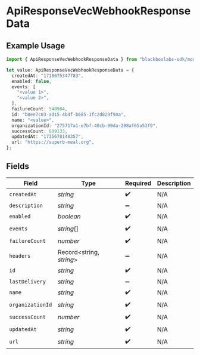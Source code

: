 # ApiResponseVecWebhookResponseData

## Example Usage

```typescript
import { ApiResponseVecWebhookResponseData } from "blackboxlabs-sdk/models";

let value: ApiResponseVecWebhookResponseData = {
  createdAt: "1718675347783",
  enabled: false,
  events: [
    "<value 1>",
    "<value 2>",
  ],
  failureCount: 548984,
  id: "b8ee7c03-ad15-4b4f-b685-1fc2d829f94a",
  name: "<value>",
  organizationId: "275717a1-e7bf-40cb-90da-208af65a53f9",
  successCount: 609133,
  updatedAt: "1735678148357",
  url: "https://superb-meal.org",
};
```

## Fields

| Field                    | Type                     | Required                 | Description              |
| ------------------------ | ------------------------ | ------------------------ | ------------------------ |
| `createdAt`              | *string*                 | :heavy_check_mark:       | N/A                      |
| `description`            | *string*                 | :heavy_minus_sign:       | N/A                      |
| `enabled`                | *boolean*                | :heavy_check_mark:       | N/A                      |
| `events`                 | *string*[]               | :heavy_check_mark:       | N/A                      |
| `failureCount`           | *number*                 | :heavy_check_mark:       | N/A                      |
| `headers`                | Record<string, *string*> | :heavy_minus_sign:       | N/A                      |
| `id`                     | *string*                 | :heavy_check_mark:       | N/A                      |
| `lastDelivery`           | *string*                 | :heavy_minus_sign:       | N/A                      |
| `name`                   | *string*                 | :heavy_check_mark:       | N/A                      |
| `organizationId`         | *string*                 | :heavy_check_mark:       | N/A                      |
| `successCount`           | *number*                 | :heavy_check_mark:       | N/A                      |
| `updatedAt`              | *string*                 | :heavy_check_mark:       | N/A                      |
| `url`                    | *string*                 | :heavy_check_mark:       | N/A                      |